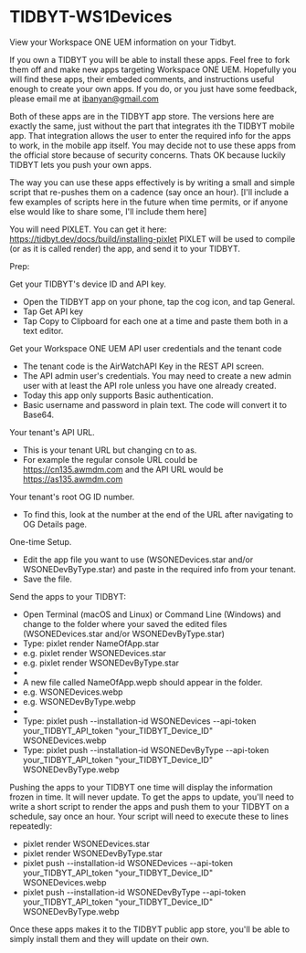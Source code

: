 # TIDBYT-WS1Devices
View your Workspace ONE UEM information on your Tidbyt.


If you own a TIDBYT you will be able to install these apps.  Feel free to fork them off and make new apps targeting Workspace ONE UEM.
Hopefully you will find these apps, their embeded comments, and instructions useful enough to create your own apps.  If you do, or you just have some feedback, please email me at ibanyan@gmail.com

Both of these apps are in the TIDBYT app store.  The versions here are exactly the same, just without the part that integrates ith the TIDBYT mobile app.
That integration allows the user to enter the required info for the apps to work, in the mobile app itself.
You may decide not to use these apps from the official store because of security concerns.  Thats OK because luckily TIDBYT lets you push your own apps.

The way you can use these apps effectively is by writing a small and simple script that re-pushes them on a cadence (say once an hour).
[I'll include a few examples of scripts here in the future when time permits, or if anyone else would like to share some, I'll include them here]

You will need PIXLET. You can get it here: https://tidbyt.dev/docs/build/installing-pixlet
PIXLET will be used to compile (or as it is called render) the app, and send it to your TIDBYT.

Prep:

Get your TIDBYT's device ID and API key.
- Open the TIDBYT app on your phone, tap the cog icon, and tap General.
- Tap Get API key
- Tap Copy to Clipboard for each one at a time and paste them both in a text editor.

Get your Workspace ONE UEM API user credentials and the tenant code
- The tenant code is the AirWatchAPI Key in the REST API screen.
- The API admin user's credentials. You may need to create a new admin user with at least the API role unless you have one already created.
- Today this app only supports Basic authentication.
- Basic username and password in plain text.  The code will convert it to Base64.

Your tenant's API URL.
- This is your tenant URL but changing cn to as.
- For example the regular console URL could be https://cn135.awmdm.com and the API URL would be https://as135.awmdm.com

Your tenant's root OG ID number.
- To find this, look at the number at the end of the URL after navigating to OG Details page.

One-time Setup.
- Edit the app file you want to use (WSONEDevices.star and/or WSONEDevByType.star) and paste in the required info from your tenant.
- Save the file.

Send the apps to your TIDBYT:

- Open Terminal (macOS and Linux) or Command Line (Windows) and change to the folder where your saved the edited files (WSONEDevices.star and/or WSONEDevByType.star)
- Type: pixlet render NameOfApp.star
- e.g. pixlet render WSONEDevices.star
- e.g. pixlet render WSONEDevByType.star
- 
- A new file called NameOfApp.wepb should appear in the folder.
- e.g. WSONEDevices.webp
- e.g. WSONEDevByType.webp
- 
- Type: pixlet push --installation-id WSONEDevices --api-token your_TIDBYT_API_token "your_TIDBYT_Device_ID" WSONEDevices.webp
- Type: pixlet push --installation-id WSONEDevByType --api-token your_TIDBYT_API_token "your_TIDBYT_Device_ID" WSONEDevByType.webp

Pushing the apps to your TIDBYT one time will display the information frozen in time.  It will never update.
To get the apps to update, you'll need to write a short script to render the apps and push them to your TIDBYT on a schedule, say once an hour.
Your script will need to execute these to lines repeatedly:
- pixlet render WSONEDevices.star
- pixlet render WSONEDevByType.star
- pixlet push --installation-id WSONEDevices --api-token your_TIDBYT_API_token "your_TIDBYT_Device_ID" WSONEDevices.webp
- pixlet push --installation-id WSONEDevByType --api-token your_TIDBYT_API_token "your_TIDBYT_Device_ID" WSONEDevByType.webp

Once these apps makes it to the TIDBYT public app store, you'll be able to simply install them and they will update on their own.
